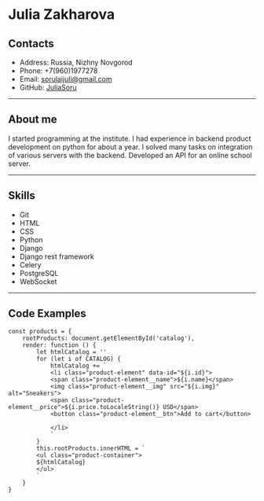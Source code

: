 # Julia Zakharova

## Contacts

* Address: Russia, Nizhny Novgorod
* Phone: +7(960)1977278
* Email: sorulaijuli@gmail.com
* GitHub: [JuliaSoru](https://github.com/JuliaSoru)

***

## About me

I started programming at the institute. I had experience in backend product development on python for about a year. I solved many tasks on integration of various servers with the backend. Developed an API for an online school server.

***

## Skills

* Git
* HTML
* CSS
* Python
* Django
* Django rest framework
* Celery
* PostgreSQL
* WebSocket

***

## Code Examples

```
const products = {
    rootProducts: document.getElementById('catalog'),
    render: function () {
        let htmlCatalog = ''
        for (let i of CATALOG) {
            htmlCatalog += `
            <li class="product-element" data-id="${i.id}">
            <span class="product-element__name">${i.name}</span>
            <img class="product-element__img" src="${i.img}" alt="Sneakers">
            <span class="product-element__price">${i.price.toLocaleString()} USD</span>
            <button class="product-element__btn">Add to cart</button> 
           
            </li>
            `
        }
        this.rootProducts.innerHTML = `
        <ul class="product-container">
        ${htmlCatalog}
        </ul>
        `
    }
} 
```
